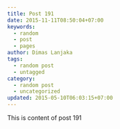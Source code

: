 ```yaml
---
title: Post 191
date: 2015-11-11T08:50:04+07:00
keywords:
  - random
  - post
  - pages
author: Dimas Lanjaka
tags:
  - random post
  - untagged
category:
  - random post
  - uncategorized
updated: 2015-05-10T06:03:15+07:00
---
```

This is content of post 191